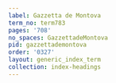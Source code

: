 ```yaml
---
label: Gazzetta de Montova
term_no: term783
pages: '708'
no_spaces: GazzettadeMontova
pid: gazzettademontova
order: '0327'
layout: generic_index_term
collection: index-headings
---
```

